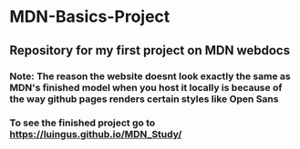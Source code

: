 # MDN-Basics-Project
## Repository for my first project on MDN webdocs
### Note: The reason the website doesnt look exactly the same as MDN's finished model when you host it locally is because of the way github pages renders certain styles like Open Sans
### To see the finished project go to https://luingus.github.io/MDN_Study/
